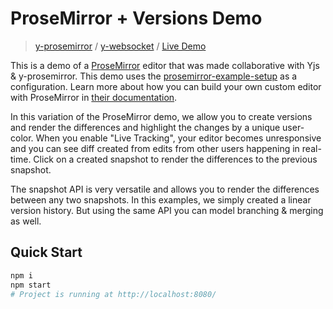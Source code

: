 # ProseMirror + Versions Demo
> [y-prosemirror](https://docs.yjs.dev/ecosystem/editor-bindings/prosemirror) / [y-websocket](https://docs.yjs.dev/ecosystem/connection-provider/y-websocket) / [Live Demo](https://demos.yjs.dev/prosemirror-versions/prosemirror-versions.html)

This is a demo of a [ProseMirror](https://prosemirror.net/) editor that was made collaborative with Yjs & y-prosemirror. This demo uses the [prosemirror-example-setup](https://github.com/ProseMirror/prosemirror-example-setup) as a configuration. Learn more about how you can build your own custom editor with ProseMirror in [their documentation](https://github.com/yjs/y-prosemirror/).

In this variation of the ProseMirror demo, we allow you to create versions and render the differences and highlight the changes by a unique user-color. When you enable "Live Tracking", your editor becomes unresponsive and you can see diff created from edits from other users happening in real-time. Click on a created snapshot to render the differences to the previous snapshot.

The snapshot API is very versatile and allows you to render the differences between any two snapshots. In this examples, we simply created a linear version history. But using the same API you can model branching & merging as well.

## Quick Start

```sh
npm i
npm start
# Project is running at http://localhost:8080/
```
